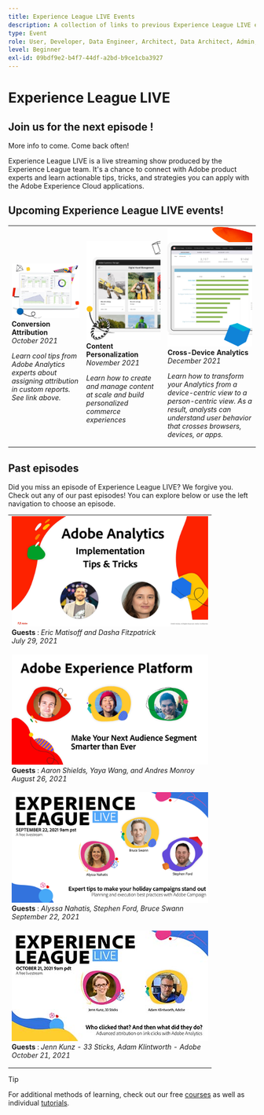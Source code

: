 ```yaml
---
title: Experience League LIVE Events
description: A collection of links to previous Experience League LIVE events
type: Event
role: User, Developer, Data Engineer, Architect, Data Architect, Admin, Leader
level: Beginner
exl-id: 09bdf9e2-b4f7-44df-a2bd-b9ce1cba3927
---
```

# Experience League LIVE

## Join us for the next episode !

More info to come. Come back often!

Experience League LIVE is a live streaming show produced by the Experience League team.  It's a chance to connect with Adobe product experts and learn actionable tips, tricks, and strategies you can apply with the Adobe Experience Cloud applications.

## Upcoming Experience League LIVE events!

<table>
<tr>
  <td>
      <img alt="Conversion Attribution" src="./assets/analytics.jpg" />
     <div>
          <strong>Conversion Attribution</strong>
     <div>
          <em>October 2021</em>
     </div>
     </div>
    <p>
    <em>Learn cool tips from Adobe Analytics experts about assigning attribution in custom reports. See link above.</em>
    <p>
  </td>
  <td>
      <img alt="Content Services" src="./assets/content.png" />
     <div>
          <strong>Content Personalization</strong>
     </div>
     <div>
          <em>November 2021</em>
     </div>    
    <p>
    <em>Learn how to create and manage content at scale and build personalized commerce experiences</em>
    <p>
  </td>
  <td>
      <img alt="Content Services" src="./assets/journeys.png" />
     <div>
          <strong>Cross-Device Analytics</strong>
     </div>
     <div>
          <em>December 2021</em>
     </div>
    <p>
    <em>Learn how to transform your Analytics from a device-centric view to a person-centric view. As a result, analysts can understand user behavior that crosses browsers, devices, or apps.</em>
    <p>
  </td>
</tr>
</table>


## Past episodes

Did you miss an episode of Experience League LIVE? We forgive you. Check out any of our past episodes! You can explore below or use the left navigation to choose an episode.

<table>
<tr>
  <td>
    <a href="episodes/exl-live-episode-01.md">
      <img height=225 width=400 alt="Experience League LIVE" src="assets/exl-live-after2.jpg" />
    </a>
     <div>
          <strong>Guests</strong> : <i>Eric Matisoff and Dasha Fitzpatrick</i>
     </div>
     <div>
          <em>July 29, 2021</em>
     </div>    
    <p>
    <em></em>
    <p>
  </td>
</tr>
<tr> 
  <td>
    <a href="episodes/exl-live-episode-02.md">
      <img height=225 width=400 alt="Experience League LIVE" src="assets/exl-live-ep2-afterimage.png" />
    </a>
     <div>
          <strong>Guests</strong> : <i>Aaron Shields, Yaya Wang, and Andres Monroy</i>
     </div>
     <div>
          <em>August 26, 2021</em>
     </div>    
    <p>
    <em></em>
    <p>
  </td>
</tr>
<tr> 
  <td>
    <a href="episodes/exl-live-episode-03.md">
      <img height=225 width=400 alt="Experience League LIVE" src="assets/exl-live-ep3-afterimage.png" />
    </a>
     <div>
          <strong>Guests</strong> : <i>Alyssa Nahatis, Stephen Ford, Bruce Swann</i>
     </div>
     <div>
          <em>September 22, 2021</em>
     </div>    
    <p>
    <em></em>
    <p>
  </td>
</tr>
<tr> 
  <td>
    <a href="episodes/exl-live-episode-04.md">
      <img height=225 width=400 alt="Experience League LIVE" src="assets/exl-live-ep4-thumbnail.jpg" />
    </a>
     <div>
          <strong>Guests</strong> : <i>Jenn Kunz - 33 Sticks, Adam Klintworth - Adobe</i>
     </div>
     <div>
          <em>October 21, 2021</em>
     </div>    
    <p>
    <em></em>
    <p>
  </td>
</tr>
</table>

>[!TIP]
>
>For additional methods of learning, check out our free [courses](https://experienceleague.adobe.com/#dashboard/learning) as well as individual [tutorials](https://experienceleague.adobe.com/docs/home-tutorials.html).
